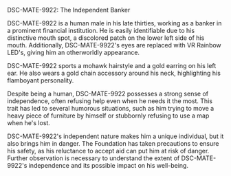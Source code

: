 DSC-MATE-9922: The Independent Banker

DSC-MATE-9922 is a human male in his late thirties, working as a banker in a prominent financial institution. He is easily identifiable due to his distinctive mouth spot, a discolored patch on the lower left side of his mouth. Additionally, DSC-MATE-9922's eyes are replaced with VR Rainbow LED's, giving him an otherworldly appearance.

DSC-MATE-9922 sports a mohawk hairstyle and a gold earring on his left ear. He also wears a gold chain accessory around his neck, highlighting his flamboyant personality.

Despite being a human, DSC-MATE-9922 possesses a strong sense of independence, often refusing help even when he needs it the most. This trait has led to several humorous situations, such as him trying to move a heavy piece of furniture by himself or stubbornly refusing to use a map when he's lost.

DSC-MATE-9922's independent nature makes him a unique individual, but it also brings him in danger. The Foundation has taken precautions to ensure his safety, as his reluctance to accept aid can put him at risk of danger. Further observation is necessary to understand the extent of DSC-MATE-9922's independence and its possible impact on his well-being.